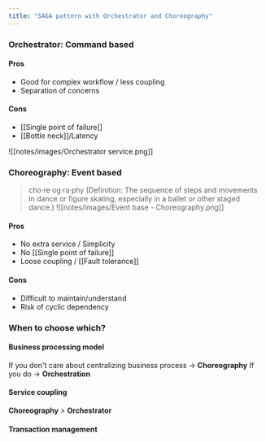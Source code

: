 ```yaml
---
title: "SAGA pattern with Orchestrator and Choreography"
---
```

### Orchestrator: Command based

#### Pros
- Good for complex workflow / less coupling
- Separation of concerns

#### Cons 
- [[Single point of failure]]
- [[Bottle neck]]/Latency

![[notes/images/Orchestrator service.png]]
### Choreography: Event based
> cho·re·og·ra·phy (Definition: The sequence of steps and movements in dance or figure skating, especially in a ballet or other staged dance.)
![[notes/images/Event base - Choreography.png]]

#### Pros
- No extra service / Simplicity
- No [[Single point of failure]]
- Loose coupling / [[Fault tolerance]]

#### Cons
- Difficult to maintain/understand
- Risk of cyclic dependency

### When to choose which?
#### Business processing model
If you don't care about centralizing business process → **Choreography**
If you do → **Orchestration**

#### Service coupling
**Choreography** > **Orchestrator**

#### Transaction management
